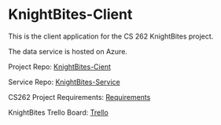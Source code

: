 # KnightBites-Client

This is the client application for the CS 262 KnightBites project.

The data service is hosted on Azure.

Project Repo: [KnightBites-Cient](https://github.com/KnightBites/KnightBites-Project)

Service Repo: [KnightBites-Service](https://github.com/KnightBites/KnightBites-Service)

CS262 Project Requirements: [Requirements](https://cs.calvin.edu/courses/cs/262/kvlinden/15project/index.html)

KnightBites Trello Board: [Trello](https://trello.com/b/X4RF9w3o/cs262a-the-c-team-the-calvin-team)
